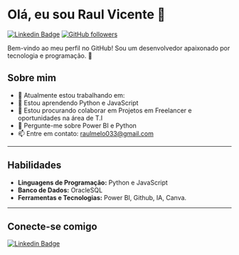 # Olá, eu sou Raul Vicente 👋

[![Linkedin Badge](https://img.shields.io/badge/-Raul%20Vicente-blue?style=flat-square&logo=Linkedin&logoColor=white&link=https://www.linkedin.com/in/raulvicenteDEV/)](https://www.linkedin.com/in/raulvicenteDEV/)
[![GitHub followers](https://img.shields.io/github/followers/raulvicenteDEV?label=Follow&style=social)](https://github.com/raulvicenteDEV/?tab=follow)

Bem-vindo ao meu perfil no GitHub! Sou um desenvolvedor apaixonado por tecnologia e programação. 🚀

## Sobre mim

- 🔭 Atualmente estou trabalhando em: 
- 🌱 Estou aprendendo Python e JavaScript
- 👯 Estou procurando colaborar em Projetos em Freelancer e oportunidades na área de T.I
- 💬 Pergunte-me sobre Power BI e Python
- 📫 Entre em contato: raulmelo033@gmail.com
--- 

## Habilidades

- **Linguagens de Programação:** Python e JavaScript
- **Banco de Dados:** OracleSQL
- **Ferramentas e Tecnologias:** Power BI, Github, IA, Canva.
--- 

## Conecte-se comigo

[![Linkedin Badge](https://img.shields.io/badge/-Raul%20Vicente-blue?style=flat-square&logo=Linkedin&logoColor=white&link=https://www.linkedin.com/in/raulmelovicente/)](https://www.linkedin.com/in/raulmelovicente/)

